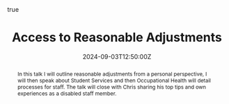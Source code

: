 ---
title: "Access to Reasonable Adjustments"
event: September monthly meeting for the Centre for Mathematical Modelling of Infectious Diseases (CMMID)
location: Hybrid, London School of Hygiene & Tropical Medicine, Keppel Street-LG81 and Online, Worldwide
summary: How to access reasonable adjustments as an Early Career Researcher (ECR) and beyond
abstract: "In this talk I will outline reasonable adjustments from a personal perspective, I will then speak about Student Services and then Occupational Health will detail processes for staff. The talk will close with Chris sharing his top tips and own experiences as a disabled staff member."

# Talk start and end times.
#   End time can optionally be hidden by prefixing the line with `#`.
date: "2024-09-03T12:50:00Z"
#date_end: "2030-06-01T15:00:00Z"
#all_day: false

# Schedule page publish date (NOT talk date).
publishDate: "2024-09-03T00:00:00Z"

authors:
  - Em Prestige
  - Chris Grundy
  - Lina Ahmed
  - Sarah Joomun
tags: [Accessibility]

# Is this a featured talk? (true/false)
featured: false

#links:
#- icon: twitter
#  icon_pack: fab
#  name: Follow
#  url: https://twitter.com/georgecushen
#url_code: ""
url_slides: https://docs.google.com/presentation/d/1Itk3_uL6_fDMXkmn3IVCkpGG-kW_F2S5f0lWUt_-kPk/edit?usp=sharing
#url_pdf: ""
#url_video: ""

# Markdown Slides (optional).
#   Associate this talk with Markdown slides.
#   Simply enter your slide deck's filename without extension.
#   E.g. `slides = "example-slides"` references `content/slides/example-slides.md`.
#   Otherwise, set `slides = ""`.

# Projects (optional).
#   Associate this post with one or more of your projects.
#   Simply enter your project's folder or file name without extension.
#   E.g. `projects = ["internal-project"]` references `content/project/deep-learning/index.md`.
#   Otherwise, set `projects = []`.
projects:
  - accessibility

# Enable math on this page?
math: true
---